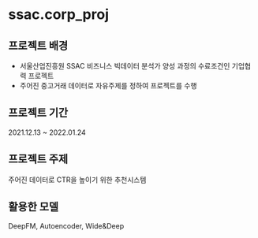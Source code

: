 # ssac.corp_proj
## 프로젝트 배경
 - 서울산업진흥원 SSAC 비즈니스 빅데이터 분석가 양성 과정의 수료조건인 기업협력 프로젝트
 - 주어진 중고거래 데이터로 자유주제를 정하여 프로젝트를 수행
 
## 프로젝트 기간
  2021.12.13 ~ 2022.01.24
  
## 프로젝트 주제
  주어진 데이터로 CTR을 높이기 위한 추천시스템

## 활용한 모델
  DeepFM, Autoencoder, Wide&Deep

